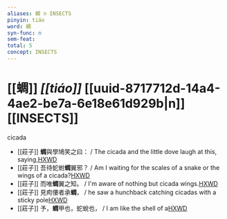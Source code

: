 ```yaml
---
aliases: 蜩 n INSECTS
pinyin: tiáo
word: 蜩
syn-func: n
sem-feat: 
total: 5
concept: INSECTS 
---
```

# [[蜩]] *[[tiáo]]*  [[uuid-8717712d-14a4-4ae2-be7a-6e18e61d929b|n]] [[INSECTS]]
cicada
 - [[莊子]] **蜩**與學鳩笑之曰： / The cicada and the little dove laugh at this, saying,[HXWD](https://hxwd.org/textview.html?location=KR5c0126_tls_001-4a.2)
 - [[莊子]] 吾待蛇蚹**蜩**翼邪？ / Am I waiting for the scales of a snake or the wings of a cicada?[HXWD](https://hxwd.org/textview.html?location=KR5c0126_tls_002-18a.11)
 - [[莊子]] 而唯**蜩**翼之知。 / I'm aware of nothing but cicada wings.[HXWD](https://hxwd.org/textview.html?location=KR5c0126_tls_019-5a.21)
 - [[莊子]] 見痀僂者承**蜩**， / he saw a hunchback catching cicadas with a sticky pole[HXWD](https://hxwd.org/textview.html?location=KR5c0126_tls_019-5a.4)
 - [[莊子]] 予，**蜩**甲也，蛇蛻也，
                     / I am like the shell of a[HXWD](https://hxwd.org/textview.html?location=KR5c0126_tls_027-6a.16)